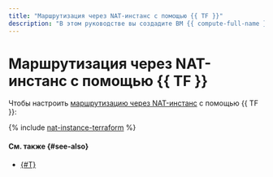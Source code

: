```yaml
---
title: "Маршрутизация через NAT-инстанс с помощью {{ TF }}"
description: "В этом руководстве вы создадите ВМ {{ compute-full-name }} и настроите связь ВМ с интернетом через NAT-инстанс с помощью статической маршрутизации в {{ vpc-full-name }}, используя {{ TF }}."
---
```


# Маршрутизация через NAT-инстанс с помощью {{ TF }}


Чтобы настроить [маршрутизацию через NAT-инстанс](index.md) с помощью {{ TF }}:

{% include [nat-instance-terraform](../../../_tutorials/routing/nat-instance-terraform.md) %}

#### См. также {#see-also}

* [{#T}](console.md)